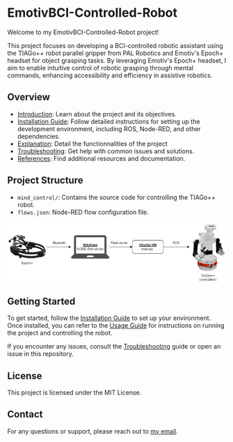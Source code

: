 # EmotivBCI-Controlled-Robot

Welcome to my EmotivBCI-Controlled-Robot project!

This project focuses on developing a BCI-controlled robotic assistant using the TIAGo++ robot parallel gripper from PAL Robotics and Emotiv's Epoch+ headset for object grasping tasks. By leveraging Emotiv's Epoch+ headset, I aim to enable intuitive control of robotic grasping through mental commands, enhancing accessibility and efficiency in assistive robotics.

## Overview

- [Introduction](docs/USAGE.md): Learn about the project and its objectives.
- [Installation Guide](docs/INSTALLATION.md): Follow detailed instructions for setting up the development environment, including ROS, Node-RED, and other dependencies.
- [Explanation](docs/EXPLANATION.md): Detail the functionnalities of the project
- [Troubleshooting](docs/TROUBLESHOOTING.md): Get help with common issues and solutions.
- [References](docs/REFERENCES.md): Find additional resources and documentation.

## Project Structure

- `mind_control/`: Contains the source code for controlling the TIAGo++ robot.
- `flows.json`: Node-RED flow configuration file.

<p align="center">
  <img src="docs/images/project_diagram.png">
</p>

## Getting Started

To get started, follow the [Installation Guide](docs/INSTALLATION.md) to set up your environment. Once installed, you can refer to the [Usage Guide](docs/USAGE.md) for instructions on running the project and controlling the robot.

If you encounter any issues, consult the [Troubleshooting](docs/TROUBLESHOOTING.md) guide or open an issue in this repository.

## License

This project is licensed under the MIT License. <!-- See the [LICENSE](LICENSE) file for more details. -->

## Contact

For any questions or support, please reach out to [my email](mailto:rp2073@hw.ac.uk).
